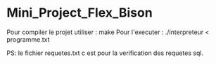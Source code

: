 # Mini_Project_Flex_Bison
Pour compiler le projet utiliser : make
Pour l'executer : ./interpreteur < programme.txt

PS: le fichier requetes.txt c est pour la verification des requetes sql.

